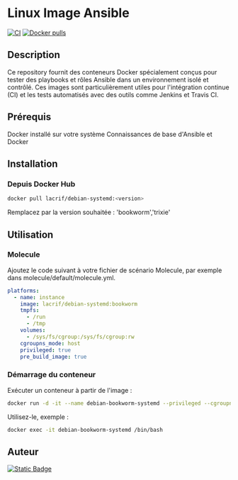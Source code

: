 # Linux Image Ansible

[![CI](https://github.com/lacrif/docker-debian-systemd/actions/workflows/ci.yml/badge.svg)](https://github.com/lacrif/docker-debian-systemd/actions/workflows/ci.yml) 
[![Docker pulls](https://img.shields.io/docker/pulls/lacrif/debian-systemd)](https://hub.docker.com/r/lacrif/debian-systemd/)

## Description

Ce repository fournit des conteneurs Docker spécialement conçus pour tester des playbooks et rôles Ansible dans un environnement isolé et contrôlé. Ces images sont particulièrement utiles pour l'intégration continue (CI) et les tests automatisés avec des outils comme Jenkins et Travis CI.

## Prérequis

Docker installé sur votre système
Connaissances de base d'Ansible et Docker

## Installation

### Depuis Docker Hub

``` bash
docker pull lacrif/debian-systemd:<version>
```

Remplacez <version> par la version souhaitée : 'bookworm','trixie'

## Utilisation

### Molecule

Ajoutez le code suivant à votre fichier de scénario Molecule, par exemple dans molecule/default/molecule.yml.

```yaml
platforms:
  - name: instance
    image: lacrif/debian-systemd:bookworm
    tmpfs:
      - /run
      - /tmp
    volumes:
      - /sys/fs/cgroup:/sys/fs/cgroup:rw
    cgroupns_mode: host
    privileged: true
    pre_build_image: true
```

### Démarrage du conteneur

Exécuter un conteneur à partir de l'image :

```bash
docker run -d -it --name debian-bookworm-systemd --privileged --cgroupns=host --tmpfs=/run --tmpfs=/tmp --volume=/sys/fs/cgroup:/sys/fs/cgroup:rw lacrif/debian-systemd:bookworm
```

Utilisez-le, exemple :

```bash
docker exec -it debian-bookworm-systemd /bin/bash
```

## Auteur

[![Static Badge](https://img.shields.io/badge/Lacrif-0000?style=flat&logo=github&logoColor=white&color=black&link=https%3A%2F%2Fgithub.com%2Flacrif)](https://github.com/lacrif)

